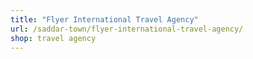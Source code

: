 ```yaml
---
title: "Flyer International Travel Agency"
url: /saddar-town/flyer-international-travel-agency/
shop: travel agency
---
```

